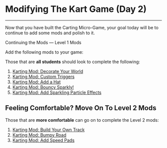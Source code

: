 # Modifying The Kart Game (Day 2)
-----------------------

Now that you have built the Carting Micro-Game, your goal today will be to continue to add some mods and polish to it.

Continuing the Mods — Level 1 Mods


Add the following mods to your game:

Those that are **all students** should look to complete the following:

1. [Karting Mod: Decorate Your World](https://learn.unity.com/tutorial/karting-mod-decorate-your-world?projectId=5c82b27cedbc2a0e8db0c728)
2. [Karting Mod: Custom Triggers](https://learn.unity.com/tutorial/karting-mod-custom-triggers?projectId=5c82b27cedbc2a0e8db0c728)
3. [Karting Mod: Add a Hat](https://learn.unity.com/tutorial/karting-challenge-add-a-hat?projectId=5c82b27cedbc2a0e8db0c728)
4. [Karting Mod: Bouncy Sparkly!](https://learn.unity.com/tutorial/karting-challenge-bouncy-sparkly?projectId=5c82b27cedbc2a0e8db0c728)
5. [Karting Mod: Add Sparkling Particle Effects](https://learn.unity.com/tutorial/karting-mod-add-particles?projectId=5c82b27cedbc2a0e8db0c728)

Feeling Comfortable? Move On To Level 2 Mods
--------------------------------------------

Those that are **more comfortable** can go on to complete the Level 2 mods:

1. [Karting Mod: Build Your Own Track](https://learn.unity.com/tutorial/karting-mod-build-your-own-track?projectId=5c82b27cedbc2a0e8db0c728)
2. [Karting Mod: Bumpy Road](https://learn.unity.com/tutorial/karting-mod-bumpy-road?projectId=5c82b27cedbc2a0e8db0c728)
3. [Karting Mod: Add Speed Pads](https://learn.unity.com/tutorial/karting-mod-add-speed-pads?projectId=5c82b27cedbc2a0e8db0c728)
<!--stackedit_data:
eyJoaXN0b3J5IjpbMTI0ODA0ODk0Ml19
-->